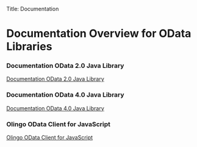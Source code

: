 Title:     Documentation

# Documentation Overview for OData Libraries

### Documentation OData 2.0 Java Library
[Documentation OData 2.0 Java Library](http://olingo.apache.org/doc/odata2/index.html)

### Documentation OData 4.0 Java Library
[Documentation OData 4.0 Java Library](http://olingo.apache.org/doc/odata4/index.html)

### Olingo OData Client for JavaScript
[Olingo OData Client for JavaScript](http://olingo.apache.org/doc/javascript/index.html)

